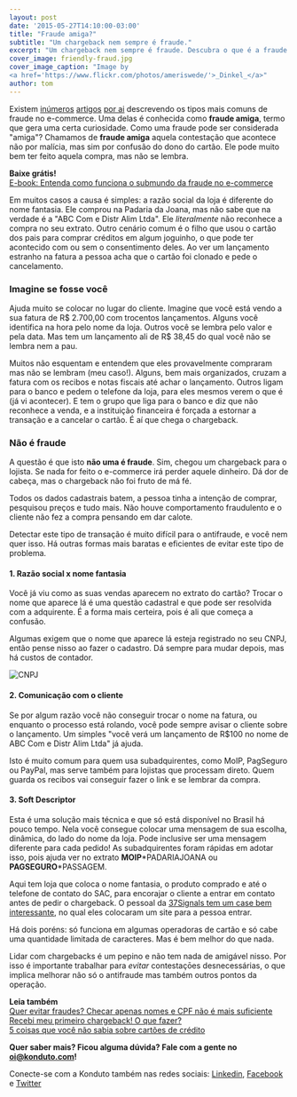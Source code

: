 ```yaml
---
layout: post
date: '2015-05-27T14:10:00-03:00'
title: "Fraude amiga?"
subtitle: "Um chargeback nem sempre é fraude."
excerpt: "Um chargeback nem sempre é fraude. Descubra o que é a fraude amiga e o que você pode fazer a respeito."
cover_image: friendly-fraud.jpg
cover_image_caption: "Image by
<a href='https://www.flickr.com/photos/ameriswede/'>_Dinkel_</a>"
author: tom
---
```

Existem [inúmeros](http://www.cursodeecommerce.com.br/blog/tipos-de-fraudes-com-cartoes-de-credito-ecommerce/) [artigos](http://ecommercepordentro.com/tipos-fraude-cartao-credito/) [por ai](http://www.albertovalle.com.br/fraudes-cartoes-de-credito-lojas-virtuais/) descrevendo os tipos mais comuns de fraude no e-commerce. Uma delas é conhecida como **fraude amiga**, termo que gera uma certa curiosidade. Como uma fraude pode ser considerada "amiga"? Chamamos de **fraude amiga** aquela contestação que acontece não por malícia, mas sim por confusão do dono do cartão. Ele pode muito bem ter feito aquela compra, mas não se lembra.

**Baixe grátis!**   
[E-book: Entenda como funciona o submundo da fraude no e-commerce](http://ebooks.konduto.com/submundo-da-fraude?utm_source=konduto&utm_medium=blog&utm_campaign=conteudo)

Em muitos casos a causa é simples: a razão social da loja é diferente do nome fantasia. Ele comprou na Padaria da Joana, mas não sabe que na verdade é a "ABC Com e Distr Alim Ltda". Ele *literalmente* não reconhece a compra no seu extrato. Outro cenário comum é o filho que usou o cartão dos pais para comprar créditos em algum joguinho, o que pode ter acontecido com ou sem o consentimento deles. Ao ver um lançamento estranho na fatura a pessoa acha que o cartão foi clonado e pede o cancelamento.

### Imagine se fosse você

Ajuda muito se colocar no lugar do cliente. Imagine que você está vendo a sua fatura de R$ 2.700,00 com trocentos lançamentos. Alguns você identifica na hora pelo nome da loja. Outros você se lembra pelo valor e pela data. Mas tem um lançamento ali de R$ 38,45 do qual você não se lembra nem a pau.

Muitos não esquentam e entendem que eles provavelmente compraram mas não se lembram (meu caso!). Alguns, bem mais organizados, cruzam a fatura com os recibos e notas fiscais até achar o lançamento. Outros ligam para o banco e pedem o telefone da loja, para eles mesmos verem o que é (já vi acontecer). E tem o grupo que liga para o banco e diz que não reconhece a venda, e a instituição financeira é forçada a estornar a transação e a cancelar o cartão. É aí que chega o chargeback.

### Não é fraude

A questão é que isto **não uma é fraude**. Sim, chegou um chargeback para o lojista. Se nada for feito o e-commerce irá perder aquele dinheiro. Dá dor de cabeça, mas o chargeback não foi fruto de má fé.

Todos os dados cadastrais batem, a pessoa tinha a intenção de comprar, pesquisou preços e tudo mais. Não houve comportamento fraudulento e o cliente não fez a compra pensando em dar calote.

Detectar este tipo de transação é muito difícil para o antifraude, e você nem quer isso. Há outras formas mais baratas e eficientes de evitar este tipo de problema.

#### 1. Razão social x nome fantasia

Você já viu como as suas vendas aparecem no extrato do cartão? Trocar o nome que aparece lá é uma questão cadastral e que pode ser resolvida com a adquirente. É
a forma mais certeira, pois é ali que começa a confusão. 

Algumas exigem que o nome que aparece lá esteja registrado no seu CNPJ, então pense nisso ao fazer o cadastro. Dá sempre para mudar depois, mas há custos de contador.

![CNPJ](/images/cnpj_konduto.png)


#### 2. Comunicação com o cliente

Se por algum razão você não conseguir trocar o nome na fatura, ou enquanto o processo está rolando, você pode sempre avisar o cliente sobre o lançamento. Um simples "você verá um lançamento de R$100 no nome de ABC Com e Distr Alim Ltda" já ajuda.

Isto é muito comum para quem usa subadquirentes, como MoIP, PagSeguro ou PayPal, mas serve também para lojistas que processam direto. Quem guarda os recibos vai
conseguir fazer o link e se lembrar da compra.

#### 3. Soft Descriptor

Esta é uma solução mais técnica e que só está disponível no Brasil há pouco tempo. Nela você consegue colocar uma mensagem de sua escolha, dinâmica, do lado do nome da loja. Pode inclusive ser uma mensagem diferente para cada pedido! As subadquirentes foram rápidas em adotar isso, pois ajuda ver no extrato **MOIP**\*PADARIAJOANA ou **PAGSEGURO**\*PASSAGEM.

Aqui tem loja que coloca o nome fantasia, o produto comprado e até o telefone de contato do SAC, para encorajar o cliente a entrar em contato antes de pedir o chargeback. O pessoal da [37Signals tem um case bem interessante](https://signalvnoise.com/posts/1545-how-we-reduced-chargebacks-by-30-as-a-percentage-of-sales), no qual eles colocaram um site para a pessoa entrar.

Há dois poréns: só funciona em algumas operadoras de cartão e só cabe uma quantidade limitada de caracteres. Mas é bem melhor do que nada.

Lidar com chargebacks é um pepino e não tem nada de amigável nisso. Por isso é importante trabalhar para *evitar* contestaçōes desnecessárias, o que implica melhorar não só o antifraude mas também outros pontos da operação.

**Leia também**  
[Quer evitar fraudes? Checar apenas nomes e CPF não é mais suficiente](https://blog.konduto.com/pt/2014/10/porque-checar-apenas-nome-e-cpf-ja-nao-e-suficiente-na-analise-manual?utm_source=konduto&utm_medium=blog&utm_campaign=conteudo)  
[Recebi meu primeiro chargeback! O que fazer?](https://blog.konduto.com/pt/2014/09/o-que-fazer-quando-recebe-o-primeiro-chargeback?utm_source=konduto&utm_medium=blog&utm_campaign=conteudo)  
[5 coisas que você não sabia sobre cartões de crédito](https://blog.konduto.com/pt/2014/09/5-coisas-que-voce-nao-sabia-sobre-cartao-de-credito?utm_source=konduto&utm_medium=blog&utm_campaign=conteudo)  

**Quer saber mais? Ficou alguma dúvida? Fale com a gente no [oi@konduto.com](mailto:oi@konduto.com)!**	

Conecte-se com a Konduto também nas redes sociais: [Linkedin](https://www.linkedin.com/company/konduto), [Facebook](https://www.facebook.com/konduto) e [Twitter](https://twitter.com/KondutoBR)